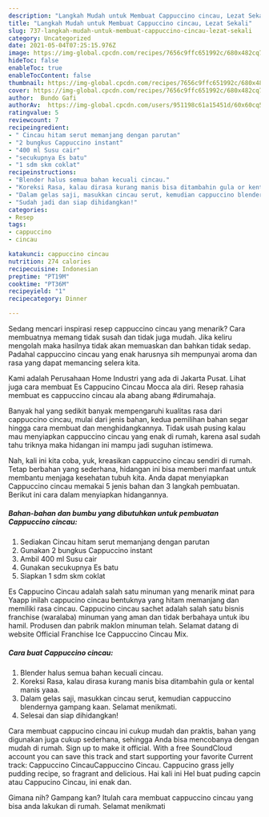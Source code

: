 ```yaml
---
description: "Langkah Mudah untuk Membuat Cappuccino cincau, Lezat Sekali"
title: "Langkah Mudah untuk Membuat Cappuccino cincau, Lezat Sekali"
slug: 737-langkah-mudah-untuk-membuat-cappuccino-cincau-lezat-sekali
category: Uncategorized
date: 2021-05-04T07:25:15.976Z
image: https://img-global.cpcdn.com/recipes/7656c9ffc651992c/680x482cq70/cappuccino-cincau-foto-resep-utama.jpg
hideToc: false
enableToc: true
enableTocContent: false
thumbnail: https://img-global.cpcdn.com/recipes/7656c9ffc651992c/680x482cq70/cappuccino-cincau-foto-resep-utama.jpg
cover: https://img-global.cpcdn.com/recipes/7656c9ffc651992c/680x482cq70/cappuccino-cincau-foto-resep-utama.jpg
author:  Bundo Gafi
authorAv:  https://img-global.cpcdn.com/users/951198c61a15451d/60x60cq50/avatar.jpg
ratingvalue: 5
reviewcount: 7
recipeingredient:
- " Cincau hitam serut memanjang dengan parutan"
- "2 bungkus Cappuccino instant"
- "400 ml Susu cair"
- "secukupnya Es batu"
- "1 sdm skm coklat"
recipeinstructions:
- "Blender halus semua bahan kecuali cincau."
- "Koreksi Rasa, kalau dirasa kurang manis bisa ditambahin gula or kental manis yaaa."
- "Dalam gelas saji, masukkan cincau serut, kemudian cappuccino blendernya gampang kaan. Selamat menikmati."
- "Sudah jadi dan siap dihidangkan!"
categories:
- Resep
tags:
- cappuccino
- cincau

katakunci: cappuccino cincau 
nutrition: 274 calories
recipecuisine: Indonesian
preptime: "PT19M"
cooktime: "PT36M"
recipeyield: "1"
recipecategory: Dinner

---
```



Sedang mencari inspirasi resep cappuccino cincau yang menarik? Cara membuatnya memang tidak susah dan tidak juga mudah. Jika keliru mengolah maka hasilnya tidak akan memuaskan dan bahkan tidak sedap. Padahal cappuccino cincau yang enak harusnya sih mempunyai aroma dan rasa yang dapat memancing selera kita.


Kami adalah Perusahaan Home Industri yang ada di Jakarta Pusat. Lihat juga cara membuat Es Cappucino Cincau Mocca ala diri. Resep rahasia membuat es cappuccino cincau ala abang abang #dirumahaja.

Banyak hal yang sedikit banyak mempengaruhi kualitas rasa dari cappuccino cincau, mulai dari jenis bahan, kedua pemilihan bahan segar hingga cara membuat dan menghidangkannya. Tidak usah pusing kalau mau menyiapkan cappuccino cincau yang enak di rumah, karena asal sudah tahu triknya maka hidangan ini mampu jadi suguhan istimewa.


Nah, kali ini kita coba, yuk, kreasikan cappuccino cincau sendiri di rumah. Tetap berbahan yang sederhana, hidangan ini bisa memberi manfaat untuk membantu menjaga kesehatan tubuh kita. Anda dapat menyiapkan Cappuccino cincau memakai 5 jenis bahan dan 3 langkah pembuatan. Berikut ini cara dalam menyiapkan hidangannya.

<!--inarticleads1-->

##### Bahan-bahan dan bumbu yang dibutuhkan untuk pembuatan Cappuccino cincau:

1. Sediakan  Cincau hitam serut memanjang dengan parutan
1. Gunakan 2 bungkus Cappuccino instant
1. Ambil 400 ml Susu cair
1. Gunakan secukupnya Es batu
1. Siapkan 1 sdm skm coklat


Es Cappucino Cincau adalah salah satu minuman yang menarik minat para Yaapp inilah cappucino cincau bentuknya yang hitam memanjang dan memiliki rasa cincau. Cappucino cincau sachet adalah salah satu bisnis franchise (waralaba) minuman yang aman dan tidak berbahaya untuk ibu hamil. Produsen dan pabrik maklon minuman telah. Selamat datang di website Official Franchise Ice Cappuccino Cincau Mix. 

<!--inarticleads2-->

##### Cara buat Cappuccino cincau:

1. Blender halus semua bahan kecuali cincau.
1. Koreksi Rasa, kalau dirasa kurang manis bisa ditambahin gula or kental manis yaaa.
1. Dalam gelas saji, masukkan cincau serut, kemudian cappuccino blendernya gampang kaan. Selamat menikmati.
1. Selesai dan siap dihidangkan!

Cara membuat cappucino cincau ini cukup mudah dan praktis, bahan yang digunakan juga cukup sederhana, sehingga Anda bisa mencobanya dengan mudah di rumah. Sign up to make it official. With a free SoundCloud account you can save this track and start supporting your favorite Current track: Cappuccino CincauCappuccino Cincau. Cappucino grass jelly pudding recipe, so fragrant and delicious. Hai kali ini Hel buat puding capcin atau Cappucino Cincau, ini enak dan. 

Gimana nih? Gampang kan? Itulah cara membuat cappuccino cincau yang bisa anda lakukan di rumah. Selamat menikmati
